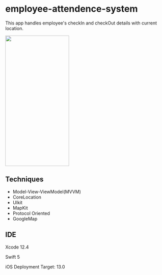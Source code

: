 # employee-attendence-system
This app handles employee's checkIn and checkOut details with current location. 

<img src = "https://user-images.githubusercontent.com/118329797/202358049-2b4601d3-589c-4573-b285-d4bd3afc1e92.gif" width = "200" height = "410" />


## Techniques
- Model-View-ViewModel(MVVM)
- CoreLocation
- UIkit
- MapKit
- Protocol Oriented
- GoogleMap

## IDE

Xcode 12.4

Swift 5

iOS Deployment Target: 13.0
